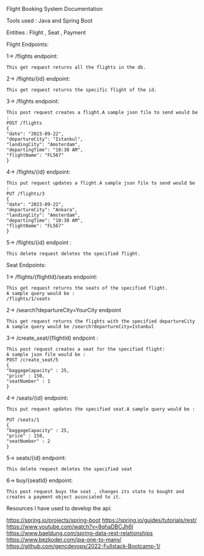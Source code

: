 Flight Booking System Documentation

Tools used : Java and Spring Boot

Entities : Flight , Seat , Payment

Flight Endpoints:

1-> /flights endpoint:
    
    This get request returns all the flights in the db.

2-> /flights/{id} endpoint:
    
    This get request returns the specific flight of the id.

3-> /flights endpoint:
    
    This post request creates a flight.A sample json file to send would be :
    POST /flights
    {
    "date": "2023-09-22",
    "departureCity": "Istanbul",
    "landingCity": "Amsterdam",
    "departingTime": "10:30 AM",
    "flightName": "FL567"
    }

4-> /flights/{id} endpoint:
    
    This put request updates a flight.A sample json file to send would be :
    PUT /flights/3
    {
    "date": "2023-09-22",
    "departureCity": "Ankara",
    "landingCity": "Amsterdam",
    "departingTime": "10:30 AM",
    "flightName": "FL567"
    }

5-> /flights/{id} endpoint : 
    
    This delete request deletes the specified flight.

Seat Endpoints:

1-> /flights/{flightId}/seats endpoint:
    
    This get request returns the seats of the specified flight.
    A sample query would be :
    /flights/1/seats

2-> /search?departureCity=YourCity endpoint
    
    This get request returns the flights with the specified departureCity
    A sample query would be /search?departureCity=Istanbul

3-> /create_seat/{flightId} endpoint :
    
    This post request creates a seat for the specified flight:
    A sample json file would be :
    POST /create_seat/5
    {
    "baggageCapacity" : 25,
    "price" : 150,
    "seatNumber" : 1
    }

4-> /seats/{id} endpoint:
    
    This put request updates the specified seat.A sample query would be :

    PUT /seats/1
    {
    "baggageCapacity" : 25,
    "price" : 150,
    "seatNumber" : 2
    }

5-> seats/{id} endpoint:
    
    This delete request deletes the specified seat

6-> buy/{seatId} endpoint:
    
    This post request buys the seat , changes its state to bought and creates a payment object associated to it.

Resources I have used to develop the api:

https://spring.io/projects/spring-boot
https://spring.io/guides/tutorials/rest/
https://www.youtube.com/watch?v=8qhaDBCJh6I
https://www.baeldung.com/spring-data-rest-relationships
https://www.bezkoder.com/jpa-one-to-many/
https://github.com/gencdevops/2022-Fullstack-Bootcamp-1/





